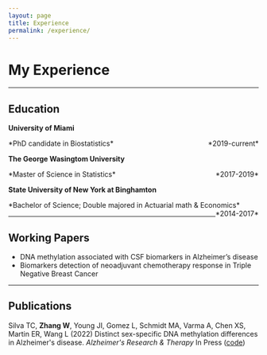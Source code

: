 ```yaml
---
layout: page
title: Experience
permalink: /experience/
---
```


# My Experience
---------------------------------------------------------------
## Education

**University of Miami**

<p style="text-align:left;">
    *PhD candidate in Biostatistics*
    <span style="float:right;">
        *2019-current*
    </span>
</p>


**The George Wasingtom University**

<p style="text-align:left;">
    *Master of Science in Statistics*
    <span style="float:right;">
        *2017-2019*
    </span>
</p>


**State University of New York at Binghamton**		

<p style="text-align:left;">
    *Bachelor of Science; Double majored in Actuarial math & Economics*
    <span style="float:right;">
        *2014-2017*
    </span>
</p>

--------------------------------------------------------------
## Working Papers

- DNA methylation associated with CSF biomarkers in Alzheimer’s disease
- Biomarkers detection of neoadjuvant chemotherapy response in Triple Negative Breast Cancer

--------------------------------------------------------------
## Publications

Silva TC, **Zhang W**, Young JI, Gomez L, Schmidt MA, Varma A, Chen XS, Martin ER, Wang L (2022) Distinct sex-specific DNA methylation differences in Alzheimer's disease. *Alzheimer's Research & Therapy* In Press ([code](https://github.com/TransBioInfoLab/AD-meta-analysis-blood-by-sex))
